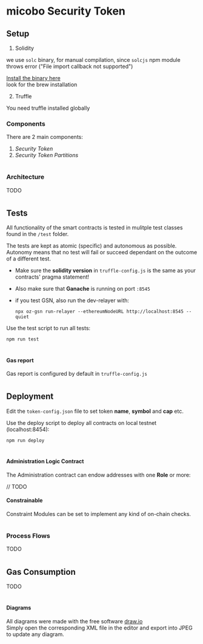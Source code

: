 # micobo Security Token


## Setup

1. Solidity  

we use `solc` binary, for manual compilation, since `solcjs` npm module throws  error ("File import callback not supported")

[Install the binary here](https://solidity.readthedocs.io/en/latest/installing-solidity.html)  
look for the brew installation

2. Truffle

You need truffle installed globally

### Components

There are 2 main components:

1. _Security Token_  
2. _Security Token Partitions_

#
### Architecture

TODO
#
## Tests

All functionality of the smart contracts is tested in mulitple test classes found in the `/test` folder.  

The tests are kept as atomic (specific) and autonomous as possible.  
Autonomy means that no test will fail or succeed dependant on the outcome of a different test.

- Make sure the **solidity version** in `truffle-config.js` is the same as your contracts' pragma statement!


- Also make sure that **Ganache** is running on port ```:8545```

- if you test GSN, also run the dev-relayer with:

    ```
    npx oz-gsn run-relayer --ethereumNodeURL http://localhost:8545 --quiet
    ```

Use the test script to run all tests:

    npm run test

#

#### Gas report

Gas report is configured by default in ``truffle-config.js``

#
## Deployment

Edit the ``token-config.json`` file to set token **name**, **symbol** and **cap** etc.

Use the deploy script to deploy all contracts on local testnet (localhost:8454):
```
npm run deploy
```
#
#### Administration Logic Contract

The Administration contract can endow addresses with one **Role** or more:

// TODO

#### Constrainable

Constraint Modules can be set to implement any kind of on-chain checks.

#
### Process Flows

TODO



#
## Gas Consumption

TODO

#  
#### Diagrams

All diagrams were made with the free software [draw.io](draw.io)  
Simply open the corresponding XML file in the editor and export into JPEG to update any diagram.




